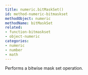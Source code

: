 ```yaml
---
title: numeric.bitMaskSet()
id: method-numeric-bitmaskset
methodObject: numeric
methodName: bitMaskSet
related:
- function-bitmaskset
- object-numeric
categories:
- numeric
- number
- math
---
```


Performs a bitwise mask set operation.